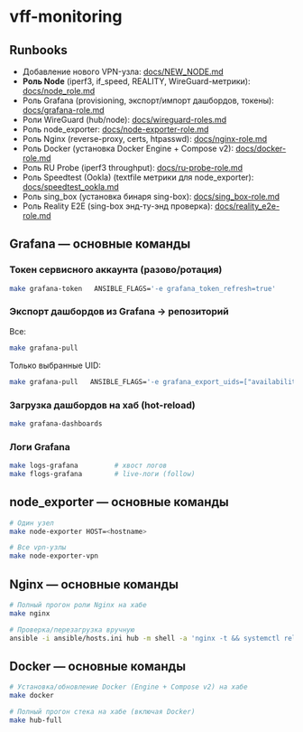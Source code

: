 # vff-monitoring

## Runbooks

- Добавление нового VPN-узла: [docs/NEW_NODE.md](docs/NEW_NODE.md)
- **Роль Node** (iperf3, if_speed, REALITY, WireGuard-метрики): [docs/node_role.md](docs/node_role.md)
- Роль Grafana (provisioning, экспорт/импорт дашбордов, токены): [docs/grafana-role.md](docs/grafana-role.md)
- Роли WireGuard (hub/node): [docs/wireguard-roles.md](docs/wireguard-roles.md)
- Роль node_exporter: [docs/node-exporter-role.md](docs/node-exporter-role.md)
- Роль Nginx (reverse-proxy, certs, htpasswd): [docs/nginx-role.md](docs/nginx-role.md)
- Роль Docker (установка Docker Engine + Compose v2): [docs/docker-role.md](docs/docker-role.md)
- Роль RU Probe (iperf3 throughput): [docs/ru-probe-role.md](docs/ru-probe-role.md)
- Роль Speedtest (Ookla) (textfile метрики для node_exporter): [docs/speedtest_ookla.md](docs/speedtest_ookla.md)
- Роль sing_box (установка бинаря sing-box): [docs/sing_box-role.md](docs/sing_box-role.md)
- Роль Reality E2E (sing-box энд-ту-энд проверка): [docs/reality_e2e-role.md](docs/reality_e2e-role.md)

## Grafana — основные команды

### Токен сервисного аккаунта (разово/ротация)
```bash
make grafana-token   ANSIBLE_FLAGS='-e grafana_token_refresh=true'
```

### Экспорт дашбордов из Grafana → репозиторий
Все:
```bash
make grafana-pull
```

Только выбранные UID:
```bash
make grafana-pull   ANSIBLE_FLAGS='-e grafana_export_uids=["availability","node-exporter-full"]'
```

### Загрузка дашбордов на хаб (hot-reload)
```bash
make grafana-dashboards
```

### Логи Grafana
```bash
make logs-grafana         # хвост логов
make flogs-grafana        # live-логи (follow)
```

## node_exporter — основные команды

```bash
# Один узел
make node-exporter HOST=<hostname>

# Все vpn-узлы
make node-exporter-vpn
```

## Nginx — основные команды

```bash
# Полный прогон роли Nginx на хабе
make nginx

# Проверка/перезагрузка вручную
ansible -i ansible/hosts.ini hub -m shell -a 'nginx -t && systemctl reload nginx'
```

## Docker — основные команды

```bash
# Установка/обновление Docker (Engine + Compose v2) на хабе
make docker

# Полный прогон стека на хабе (включая Docker)
make hub-full
```
